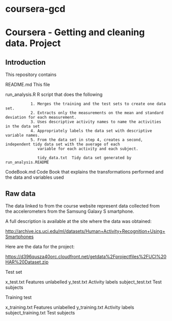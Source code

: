 # coursera-gcd
Coursera - Getting and cleaning data. Project
=============================================

Introduction
------------
This repository contains 

README.md      This file

run_analysis.R R script that does the following 
               
			   1. Merges the training and the test sets to create one data set.
               2. Extracts only the measurements on the mean and standard deviation for each measurement. 
               3. Uses descriptive activity names to name the activities in the data set
               4. Appropriately labels the data set with descriptive variable names. 
               5. From the data set in step 4, creates a second, independent tidy data set with the average of each 
			      variable for each activity and each subject.

				  tidy_data.txt  Tidy data set generated by run_analysis.README

CodeBook.md    Code Book that explains the transformations performed and the data and variables used

Raw data
------------------
The data linked to from the course website represent data collected from the accelerometers from the Samsung Galaxy S smartphone.

A full description is available at the site where the data was obtained:

http://archive.ics.uci.edu/ml/datasets/Human+Activity+Recognition+Using+Smartphones

Here are the data for the project:

https://d396qusza40orc.cloudfront.net/getdata%2Fprojectfiles%2FUCI%20HAR%20Dataset.zip 

Test set

x_test.txt       Features unlabelled
y_test.txt       Activity labels
subject_test.txt Test subjects

Training test

x_training.txt       Features unlabelled
y_training.txt       Activity labels
subject_training.txt Test subjects

